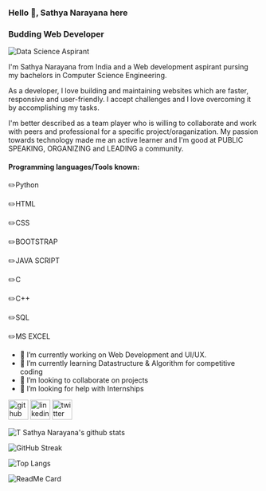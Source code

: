 ### Hello 👋, Sathya Narayana here
### Budding Web Developer
![Data Science Aspirant](https://blog-assets.freshworks.com/freshservice/wp-content/uploads/2019/01/14142758/Tech-Quotes-01.png)

I'm Sathya Narayana from India and a Web development aspirant pursing my bachelors in Computer Science Engineering. 

As a developer, I love building and maintaining websites which are faster, responsive and user-friendly. I accept challenges and I love overcoming it by accomplishing my tasks.

I'm better described as a team player who is willing to collaborate and work with peers and professional for a specific project/oraganization. My passion towards technology made me an active learner and  I'm good at PUBLIC SPEAKING, ORGANIZING and LEADING a community.

#### Programming languages/Tools known:                              

✏️Python

✏️HTML

✏️CSS

✏️BOOTSTRAP

✏️JAVA SCRIPT

✏️C

✏️C++ 

✏️SQL

✏️MS EXCEL


- 🔭 I’m currently working on Web Development and UI/UX.
- 🌱 I’m currently learning Datastructure & Algorithm for competitive coding 
- 👯 I’m looking to collaborate on projects 
- 🤔 I’m looking for help with Internships 


[<img src='https://cdn.jsdelivr.net/npm/simple-icons@3.0.1/icons/github.svg' alt='github' height='40'>](https://github.com/https://github.com/sathya050801)  [<img src='https://cdn.jsdelivr.net/npm/simple-icons@3.0.1/icons/linkedin.svg' alt='linkedin' height='40'>](https://www.linkedin.com/in/t-sathya-narayana//)  [<img src='https://cdn.jsdelivr.net/npm/simple-icons@3.0.1/icons/twitter.svg' alt='twitter' height='40'>](https://twitter.com/TSathya_050801)  

![T Sathya Narayana's github stats](https://github-readme-stats.vercel.app/api?username=sathya050801&show_icons=true&theme=radical)

![GitHub Streak](https://github-readme-streak-stats.herokuapp.com/?user=sathya050801&theme=radical)

![Top Langs](https://github-readme-stats.vercel.app/api/top-langs/?username=sathya050801&layout=compact)

![ReadMe Card](https://github-readme-stats.vercel.app/api/pin/?username=sathya050801&repo=Future-fit-Bootstrap-project)



